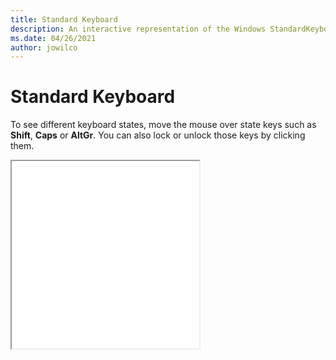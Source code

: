 ```yaml
---
title: Standard Keyboard
description: An interactive representation of the Windows StandardKeyboard. To see different keyboard states, click or move the mouse over the state keys.
ms.date: 04/26/2021
author: jowilco
---
```


# Standard Keyboard

To see different keyboard states, move the mouse over state keys such as **Shift**, **Caps** or **AltGr**. You can also lock or unlock those keys by clicking them.

<iframe src="kbdcr_2.html" height="300"></iframe>
